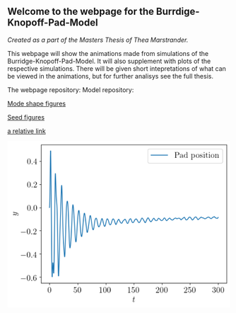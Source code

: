 ## Welcome to the webpage for the Burrdige-Knopoff-Pad-Model
  _Created as a part of the Masters Thesis of Thea Marstrander._

This webpage will show the animations made from simulations of the Burridge-Knopoff-Pad-Model. 
It will also supplement with plots of the respective simulations.
There will be given short intepretations of what can be viewed in the animations, but for further analisys see the full thesis.

The webpage repository:
Model repository:

[Mode shape figures](modeShapes.md)

[Seed figures](seedFigures.md)


[a relative link](friction.html)



![](pad_position.png)

